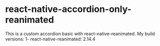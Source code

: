 # react-native-accordion-only-reanimated
This is a custom accordion basic with react-native-reanimated. My build versions: 1- react-native-reanimated: 2.14.4
